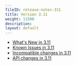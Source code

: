 ```yaml
---
fileID: release-notes-311
title: Version 3.11
weight: 11500
description: 
layout: default
---
```

- [What's New in 3.11](release-notes-new-features311)
- [Known Issues in 3.11](release-notes-known-issues311)
- [Incompatible changes in 3.11](release-notes-upgrading-changes311)
- [API changes in 3.11](release-notes-api-changes311)
